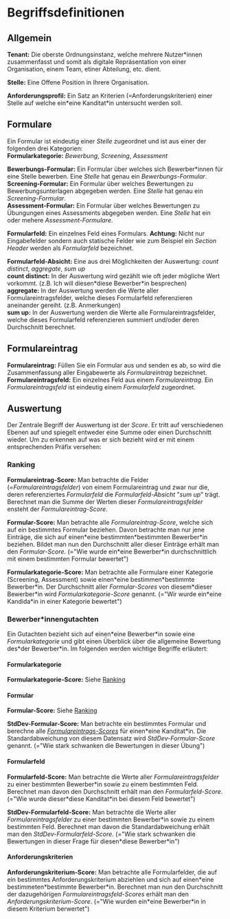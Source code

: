 # Begriffsdefinitionen

## Allgemein

**Tenant:** Die oberste Ordnungsinstanz, welche mehrere Nutzer\*innen zusammenfasst und somit als digitale Repräsentation von einer Organisation, einem Team, etiner Abteilung, etc. dient.

**Stelle:** Eine Offene Position in Ihrere Organisation.

**Anforderungsprofil:** Ein Satz an Kriterien (=Anforderungskriterien) einer Stelle auf welche ein\*eine Kanditat\*in untersucht werden soll.

## Formulare

Ein Formular ist eindeutig einer _Stelle_ zugeordnet und ist aus einer der folgenden drei Kategorien:\
**Formularkategorie:** _Bewerbung_, _Screening_, _Assessment_

**Bewerbungs-Formular:** Ein Formular über welches sich Bewerber\*innen für eine Stelle bewerben. Eine _Stelle_ hat genau ein _Bewerbungs-Formular_.\
**Screening-Formular:** Ein Formular über welches Bewertungen zu Bewerbungsunterlagen abgegeben werden. Eine _Stelle_ hat genau ein _Screening-Formular_.\
**Assessment-Formular:** Ein Formular über welches Bewertungen zu Übungungen eines Assessments abgegeben werden. Eine _Stelle_ hat ein oder mehere _Assessment-Formulare_.

**Formularfeld:** Ein einzelnes Feld eines Formulars. **Achtung:** Nicht nur Eingabefelder sondern auch statische Felder wie zum Beispiel ein _Section Header_ werden als _Formularfeld_ bezeichnet.

**Formularfeld-Absicht:** Eine aus drei Möglichkeiten der Auswertung: _count distinct_, _aggregate_, _sum up_\
**count distinct:** In der Auswertung wird gezählt wie oft jeder mögliche Wert vorkommt. (z.B. Ich will diesen\*diese Bewerber\*in besprechen)\
**aggregate:** In der Auswertung werden die Werte aller Formulareintragsfelder, welche dieses Formularfeld referenzieren aneinander gereiht. (z.B. Anmerkungen)\
**sum up:** In der Auswertung werden die Werte alle Formulareintragsfelder, welche dieses Formularfeld referenzieren summiert und/oder deren Durchschnitt berechnet.

## Formulareintrag

**Formulareintrag:** Füllen Sie ein Formular aus und senden es ab, so wird die Zusammenfassung aller Eingabewerte als _Formulareintrag_ bezeichnet.\
**Formulareintragsfeld:** Ein einzelnes Feld aus einem _Formulareintrag_. Ein _Formulareintragsfeld_ ist eindeutig einem _Formularfeld_ zugeordnet.

## Auswertung

Der Zentrale Begriff der Auswertung ist der _Score_. Er tritt auf verschiedenen Ebenen auf und spiegelt entweder eine Summe oder einen Durchschnitt wieder. Um zu erkennen auf was er sich bezieht wird er mit einem entsprechenden Präfix versehen:

### Ranking

**Formulareintrag-Score:** Man betrachte die Felder (=_Formulareintragsfelder_) von einem Formulareintrag und zwar nur die, deren referenziertes _Formularfeld_ die _Formularfeld-Absicht_ "_sum up_" trägt. Berechnet man die Summe der Werten dieser _Formulareintragsfelder_ ensteht der _Formulareintrag-Score_.

**Formular-Score:** Man betrachte alle _Formulareintrag-Score_, welche sich auf ein bestimmtes Formular beziehen. Davon betrachte man nur jene Einträge, die sich auf einen\*eine bestimmten\*bestimmten Bewerber\*in beziehen. Bildet man nun den Durchschnitt aller dieser Einträge erhält man den _Formular-Score_. (="Wie wurde ein\*eine Bewerber\*in durchschnittlich mit einem bestimmten Formular bewertet")

**Formularkategorie-Score:** Man betrachte alle Formulare einer Kategorie (Screening, Assessment) sowie einen\*eine bestimmen\*bestimmte Bewerber\*in. Der Durchschnitt aller _Formular-Scores_ von diesem\*dieser Bewerber\*in wird _Formularkategorie-Score_ genannt. (="Wir wurde ein\*eine Kandida\*in in einer Kategorie bewertet")

### Bewerber\*innengutachten

Ein Gutachten bezieht sich auf einen\*eine Bewerber\*in sowie eine _Formularkategorie_ und gibt einen Überblick über die allgemeine Bewertung des\*der Bewerber\*in.
Im folgenden werden wichtige Begriffe erläutert:

#### Formularkategorie

**Formularkategorie-Score:** Siehe [Ranking](#ranking)

#### Formular

**Formular-Score:** Siehe [Ranking](#ranking)

**StdDev-Formular-Score:** Man betrachte ein bestimmtes Formular und berechne alle [_Formulareintrags-Scores_](#ranking) für einen\*eine Kanditat\*in. Die Standardabweichung von diesem Datensatz wird _StdDev-Formular-Score_ genannt. (="Wie stark schwanken die Bewertungen in dieser Übung")

#### Formularfeld

**Formularfeld-Score:** Man betrachte die Werte aller _Formulareintragsfelder_ zu einer bestimmten Bewerber\*in sowie zu einem bestimmten Feld. Berechnet man davon den Durchschnitt erhält man den _Formularfeld-Score_. (="Wie wurde dieser\*diese Kanditat\*in bei diesem Feld bewertet")

**StdDev-Formularfeld-Score:** Man betrachte die Werte aller _Formulareintragsfelder_ zu einer bestimmten Bewerber\*in sowie zu einem bestimmten Feld. Berechnet man davon die Standardabweichung erhält man den _StdDev-Formularfeld-Score_. (="Wie stark schwanken die Bewertungen in dieser Frage für diesen\*diese Bewerber\*in")

#### Anforderungskriterien

**Anforderungskriterium-Score:** Man betrachte alle Formularfelder, die auf ein bestimmtes Anforderungskriterium abziehlen und sich auf einen\*eine bestimmeten\*bestimmte Bewerber\*in. Berechnet man nun den Durchschnitt der dazugehörigen _Formulareintragsfeld-Scores_ erhält man den _Anforderungskriterium-Score_. (="Wie wurden ein\*eine Bewerber\*in in diesem Kriterium berwertet")
